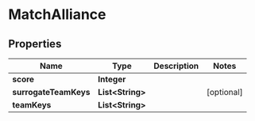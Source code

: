 
# MatchAlliance

## Properties
Name | Type | Description | Notes
------------ | ------------- | ------------- | -------------
**score** | **Integer** |  | 
**surrogateTeamKeys** | **List&lt;String&gt;** |  |  [optional]
**teamKeys** | **List&lt;String&gt;** |  | 



